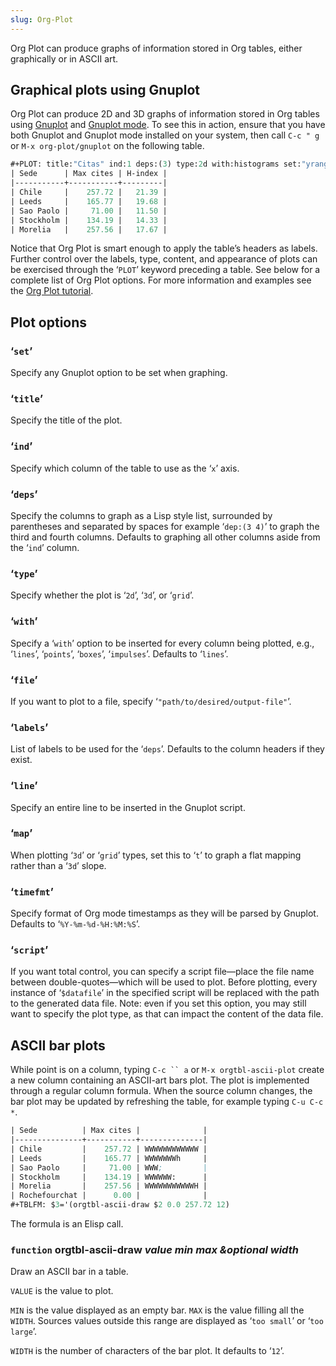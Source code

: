 ```yaml
---
slug: Org-Plot
---
```


Org Plot can produce graphs of information stored in Org tables, either graphically or in ASCII art.

## Graphical plots using Gnuplot

Org Plot can produce 2D and 3D graphs of information stored in Org tables using [Gnuplot](http://www.gnuplot.info/) and [Gnuplot mode](http://cars9.uchicago.edu/\~ravel/software/gnuplot-mode.html). To see this in action, ensure that you have both Gnuplot and Gnuplot mode installed on your system, then call `C-c " g` or `M-x org-plot/gnuplot` on the following table.

```lisp
#+PLOT: title:"Citas" ind:1 deps:(3) type:2d with:histograms set:"yrange [0:]"
| Sede      | Max cites | H-index |
|-----------+-----------+---------|
| Chile     |    257.72 |   21.39 |
| Leeds     |    165.77 |   19.68 |
| Sao Paolo |     71.00 |   11.50 |
| Stockholm |    134.19 |   14.33 |
| Morelia   |    257.56 |   17.67 |
```

Notice that Org Plot is smart enough to apply the table’s headers as labels. Further control over the labels, type, content, and appearance of plots can be exercised through the ‘`PLOT`’ keyword preceding a table. See below for a complete list of Org Plot options. For more information and examples see the [Org Plot tutorial](https://orgmode.org/worg/org-tutorials/org-plot.html).

## Plot options

### ‘`set`’

Specify any Gnuplot option to be set when graphing.

### ‘`title`’

Specify the title of the plot.

### ‘`ind`’

Specify which column of the table to use as the ‘`x`’ axis.

### ‘`deps`’

Specify the columns to graph as a Lisp style list, surrounded by parentheses and separated by spaces for example ‘`dep:(3 4)`’ to graph the third and fourth columns. Defaults to graphing all other columns aside from the ‘`ind`’ column.

### ‘`type`’

Specify whether the plot is ‘`2d`’, ‘`3d`’, or ‘`grid`’.

### ‘`with`’

Specify a ‘`with`’ option to be inserted for every column being plotted, e.g., ‘`lines`’, ‘`points`’, ‘`boxes`’, ‘`impulses`’. Defaults to ‘`lines`’.

### ‘`file`’

If you want to plot to a file, specify ‘`"path/to/desired/output-file"`’.

### ‘`labels`’

List of labels to be used for the ‘`deps`’. Defaults to the column headers if they exist.

### ‘`line`’

Specify an entire line to be inserted in the Gnuplot script.

### ‘`map`’

When plotting ‘`3d`’ or ‘`grid`’ types, set this to ‘`t`’ to graph a flat mapping rather than a ‘`3d`’ slope.

### ‘`timefmt`’

Specify format of Org mode timestamps as they will be parsed by Gnuplot. Defaults to ‘`%Y-%m-%d-%H:%M:%S`’.

### ‘`script`’

If you want total control, you can specify a script file—place the file name between double-quotes—which will be used to plot. Before plotting, every instance of ‘`$datafile`’ in the specified script will be replaced with the path to the generated data file. Note: even if you set this option, you may still want to specify the plot type, as that can impact the content of the data file.

## ASCII bar plots

While point is on a column, typing `C-c `` a` or `M-x orgtbl-ascii-plot` create a new column containing an ASCII-art bars plot. The plot is implemented through a regular column formula. When the source column changes, the bar plot may be updated by refreshing the table, for example typing `C-u C-c *`.

```lisp
| Sede          | Max cites |              |
|---------------+-----------+--------------|
| Chile         |    257.72 | WWWWWWWWWWWW |
| Leeds         |    165.77 | WWWWWWWh     |
| Sao Paolo     |     71.00 | WWW;         |
| Stockholm     |    134.19 | WWWWWW:      |
| Morelia       |    257.56 | WWWWWWWWWWWH |
| Rochefourchat |      0.00 |              |
#+TBLFM: $3='(orgtbl-ascii-draw $2 0.0 257.72 12)
```

The formula is an Elisp call.

### <span className="tag function">`function`</span> **orgtbl-ascii-draw** *value min max \&optional width*

Draw an ASCII bar in a table.

`VALUE` is the value to plot.

`MIN` is the value displayed as an empty bar. `MAX` is the value filling all the `WIDTH`. Sources values outside this range are displayed as ‘`too small`’ or ‘`too large`’.

`WIDTH` is the number of characters of the bar plot. It defaults to ‘`12`’.
